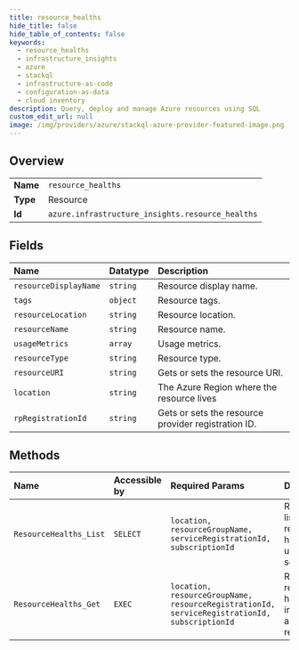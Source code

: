 ```yaml
---
title: resource_healths
hide_title: false
hide_table_of_contents: false
keywords:
  - resource_healths
  - infrastructure_insights
  - azure    
  - stackql
  - infrastructure-as-code
  - configuration-as-data
  - cloud inventory
description: Query, deploy and manage Azure resources using SQL
custom_edit_url: null
image: /img/providers/azure/stackql-azure-provider-featured-image.png
---
```

  
    

## Overview
<table><tbody>
<tr><td><b>Name</b></td><td><code>resource_healths</code></td></tr>
<tr><td><b>Type</b></td><td>Resource</td></tr>
<tr><td><b>Id</b></td><td><code>azure.infrastructure_insights.resource_healths</code></td></tr>
</tbody></table>

## Fields
| Name | Datatype | Description |
|:-----|:---------|:------------|
| `resourceDisplayName` | `string` | Resource display name. |
| `tags` | `object` | Resource tags. |
| `resourceLocation` | `string` | Resource location. |
| `resourceName` | `string` | Resource name. |
| `usageMetrics` | `array` | Usage metrics. |
| `resourceType` | `string` | Resource type. |
| `resourceURI` | `string` | Gets or sets the resource URI. |
| `location` | `string` | The Azure Region where the resource lives |
| `rpRegistrationId` | `string` | Gets or sets the resource provider registration ID. |
## Methods
| Name | Accessible by | Required Params | Description |
|:-----|:--------------|:----------------|:------------|
| `ResourceHealths_List` | `SELECT` | `location, resourceGroupName, serviceRegistrationId, subscriptionId` | Returns a list of each resource's health under a service. |
| `ResourceHealths_Get` | `EXEC` | `location, resourceGroupName, resourceRegistrationId, serviceRegistrationId, subscriptionId` | Returns the requested health information about a resource. |
